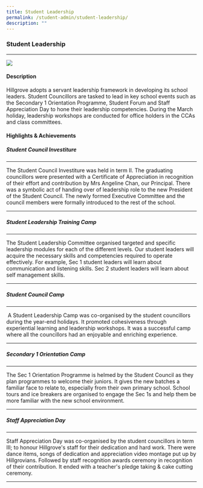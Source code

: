 ```yaml
---
title: Student Leadership
permalink: /student-admin/student-leadership/
description: ""
---
```

### **Student Leadership**
-----------------------------------------------------------------------------
![](/images/student%20leadership.jpg)

#### **Description**
Hillgrove adopts a servant leadership framework in developing its school leaders. Student Councillors are tasked to lead in key school events such as the Secondary 1 Orientation Programme, Student Forum and Staff Appreciation Day to hone their leadership competencies. During the March holiday, leadership workshops are conducted for office holders in the CCAs and class committees.

#### **Highlights & Achievements**
##### **Student Council Investiture**
-----------------------------------------------------------------------------
The Student Council Investiture was held in term II. The graduating councillors were presented with a Certificate of Appreciation in recognition of their effort and contribution by Mrs Angeline Chan, our Principal. There was a symbolic act of handing over of leadership role to the new President of the Student Council. The newly formed Executive Committee and the council members were formally introduced to the rest of the school.

-----------------------------------------------------------------------------
##### **Student Leadership Training Camp**

-----------------------------------------------------------------------------
The Student Leadership Committee organised targeted and specific leadership modules for each of the different levels. Our student leaders will acquire the necessary skills and competencies required to operate effectively. For example, Sec 1 student leaders will learn about communication and listening skills. Sec 2 student leaders will learn about self management skills.

-----------------------------------------------------------------------------
##### **Student Council Camp**

-----------------------------------------------------------------------------
 A Student Leadership Camp was co-organised by the student councillors during the year-end holidays. It promoted cohesiveness through experiential learning and leadership workshops. It was a successful camp where all the councillors had an enjoyable and enriching experience.
 
-----------------------------------------------------------------------------
##### **Secondary 1 Orientation Camp**

-----------------------------------------------------------------------------
The Sec 1 Orientation Programme is helmed by the Student Council as they plan programmes to welcome their juniors. It gives the new batches a familiar face to relate to, especially from their own primary school. School tours and ice breakers are organised to engage the Sec 1s and help them be more familiar with the new school environment.

-----------------------------------------------------------------------------
##### **Staff Appreciation Day**

-----------------------------------------------------------------------------
Staff Appreciation Day was co-organised by the student councillors in term III; to honour Hillgrove's staff for their dedication and hard work. There were dance items, songs of dedication and appreciation video montage put up by Hillgrovians. Followed by staff recognition awards ceremony in recognition of their contribution. It ended with a teacher's pledge taking & cake cutting ceremony.

-----------------------------------------------------------------------------